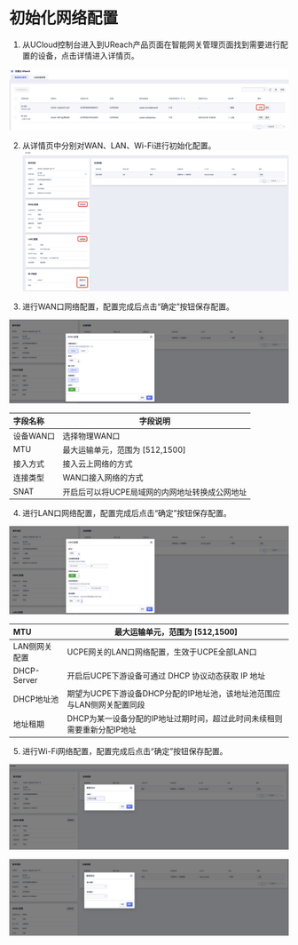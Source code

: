 # 初始化网络配置

1. 从UCloud控制台进入到UReach产品页面在智能网关管理页面找到需要进行配置的设备，点击详情进入详情页。

![quick_start1](/images/quick_start1.png)

2. 从详情页中分别对WAN、LAN、Wi-Fi进行初始化配置。
![quick_start2](/images/quick_start2.png)

3.  进行WAN口网络配置，配置完成后点击“确定”按钮保存配置。

![quick_start3](/images/quick_start3.png)

| 字段名称  | 字段说明                                       |
| :-------- | ---------------------------------------------- |
| 设备WAN口 | 选择物理WAN口                                  |
| MTU       | 最大运输单元，范围为 [512,1500]                |
| 接入方式  | 接入云上网络的方式                             |
| 连接类型  | WAN口接入网络的方式                            |
| SNAT      | 开启后可以将UCPE局域网的内网地址转换成公网地址 |

4. 进行LAN口网络配置，配置完成后点击“确定”按钮保存配置。

![quick_start4](/images/quick_start4.png)

| MTU           | 最大运输单元，范围为 [512,1500]                              |
| :------------ | ------------------------------------------------------------ |
| LAN侧网关配置 | UCPE网关的LAN口网络配置，生效于UCPE全部LAN口                 |
| DHCP-Server   | 开启后UCPE下游设备可通过 DHCP 协议动态获取 IP 地址           |
| DHCP地址池    | 期望为UCPE下游设备DHCP分配的IP地址池，该地址池范围应与LAN侧网关配置同段 |
| 地址租期      | DHCP为某一设备分配的IP地址过期时间，超过此时间未续租则需要重新分配IP地址 |

5. 进行Wi-Fi网络配置，配置完成后点击“确定”按钮保存配置。

![quick_start5](/images/quick_start5.png)

![quick_start6](/images/quick_start6.png)